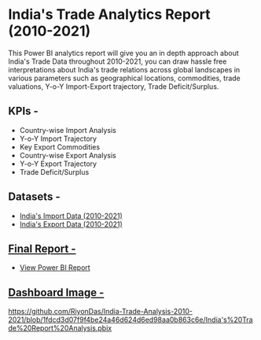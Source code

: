 # India's Trade Analytics Report (2010-2021)
This Power BI analytics report will give you an in depth approach about India's Trade Data throughout 2010-2021, you can draw hassle free interpretations about India's trade relations across global landscapes in various parameters such as geographical locations, commodities, trade valuations, Y-o-Y Import-Export trajectory, Trade Deficit/Surplus.  

## KPIs -
- Country-wise Import Analysis
- Y-o-Y Import Trajectory
- Key Export Commodities
- Country-wise Export Analysis
- Y-o-Y Export Trajectory
- Trade Deficit/Surplus

## Datasets -
- <a href="https://github.com/RiyonDas/India-Trade-Analysis-2010-2021/blob/cd61c50699c53452e8f485d8d1963640a72b69fa/2010%20to%202021%20import%20data.csv">India's Import Data (2010-2021)
- <a href="https://github.com/RiyonDas/India-Trade-Analysis-2010-2021/blob/5206ec80ebe2eab09ce6e83ccc4ced8243d176fb/2010%20to%202021%20export%20data.csv">India's Export Data (2010-2021)

## Final Report -
- <a href="https://github.com/RiyonDas/India-Trade-Analysis-2010-2021/blob/1fdcd3d07f9f4be24a46d624d6ed98aa0b863c6e/India's%20Trade%20Report%20Analysis.pbix">View Power BI Report

## Dashboard Image - 
https://github.com/RiyonDas/India-Trade-Analysis-2010-2021/blob/1fdcd3d07f9f4be24a46d624d6ed98aa0b863c6e/India's%20Trade%20Report%20Analysis.pbix
